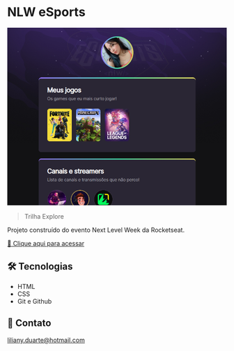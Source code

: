 # NLW eSports

![preview](./.github/preview.png)

>Trilha Explore

Projeto construído do evento Next Level Week da Rocketseat.

[ 🔗 Clique aqui para acessar](https://Lilianyduarte.github.io/NLW-eSports)


## 🛠️ Tecnologias

- HTML
- CSS
- Git e Github

## 📧 Contato

liliany.duarte@hotmail.com